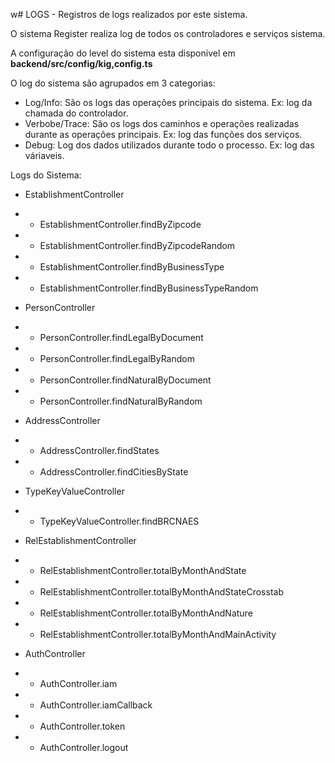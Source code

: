 w# LOGS - Registros de logs realizados por este sistema.

O sistema Register realiza log de todos os controladores e serviços sistema.

A configuração do level do sistema esta disponível em **backend/src/config/kig,config.ts**

O log do sistema são agrupados em 3 categorias:

* Log/Info: São os logs das operações principais do sistema. Ex: log da chamada do controlador.
* Verbobe/Trace: São os logs dos caminhos e operações realizadas durante as operações principais. Ex: log das funções dos serviços.
* Debug: Log dos dados utilizados durante todo o processo. Ex: log das váriaveis.

Logs do Sistema:

* EstablishmentController
* * EstablishmentController.findByZipcode
* * EstablishmentController.findByZipcodeRandom
* * EstablishmentController.findByBusinessType
* * EstablishmentController.findByBusinessTypeRandom
* PersonController
* * PersonController.findLegalByDocument
* * PersonController.findLegalByRandom
* * PersonController.findNaturalByDocument
* * PersonController.findNaturalByRandom
* AddressController
* * AddressController.findStates
* * AddressController.findCitiesByState
* TypeKeyValueController
* * TypeKeyValueController.findBRCNAES

* RelEstablishmentController
* * RelEstablishmentController.totalByMonthAndState
* * RelEstablishmentController.totalByMonthAndStateCrosstab
* * RelEstablishmentController.totalByMonthAndNature
* * RelEstablishmentController.totalByMonthAndMainActivity

* AuthController
* * AuthController.iam
* * AuthController.iamCallback
* * AuthController.token
* * AuthController.logout
